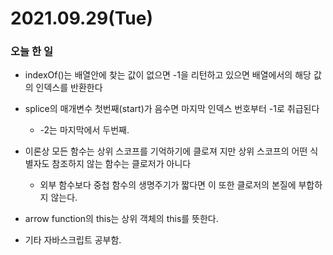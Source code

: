 # 2021.09.29(Tue)
### 오늘 한 일
* indexOf()는 배열안에 찾는 값이 없으면 -1을 리턴하고 있으면 배열에서의 해당 값의 인덱스를 반환한다

* splice의 매개변수 첫번째(start)가 음수면 마지막 인덱스 번호부터 -1로 취급된다
  * -2는 마지막에서 두번째.

* 이론상 모든 함수는 상위 스코프를 기억하기에 클로져 지만 상위 스코프의 어떤 식별자도 참조하지 않는 함수는 클로저가 아니다
  * 외부 함수보다 중첩 함수의 생명주기가 짧다면 이 또한 클로저의 본질에 부합하지 않는다.

* arrow function의 this는 상위 객체의 this를 뜻한다.
* 기타 자바스크립트 공부함.